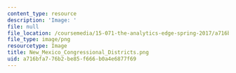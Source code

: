 ```yaml
---
content_type: resource
description: 'Image: '
file: null
file_location: /coursemedia/15-071-the-analytics-edge-spring-2017/a716bfa776b2be85f666b0a4e6877f69_New_Mexico_Congressional_Districts.png
file_type: image/png
resourcetype: Image
title: New_Mexico_Congressional_Districts.png
uid: a716bfa7-76b2-be85-f666-b0a4e6877f69
---
```

